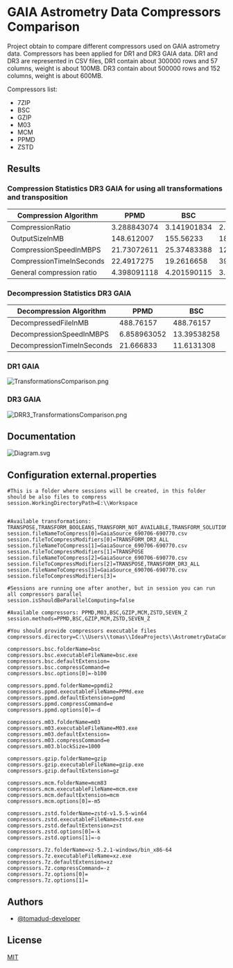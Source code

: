 # GAIA Astrometry Data Compressors Comparison

Project obtain to compare different compressors used on GAIA astrometry data. Compressors has been applied for DR1 and DR3 GAIA data. DR1 and DR3 are represented in CSV files, DR1 contain about 300000 rows and 57 columns, weight is about 100MB. DR3 contain about 500000 rows and 152 columns, weight is about 600MB.

Compressors list:
- 7ZIP
- BSC
- GZIP
- M03
- MCM
- PPMD
- ZSTD

## Results

### Compression Statistics DR3 GAIA for using all transformations and transposition ###

| Compression Algorithm    | PPMD         | BSC          | GZIP         | MCM          | ZSTD         | SEVEN_Z      |
|-------------------------|--------------|--------------|--------------|--------------|--------------|--------------|
| CompressionRatio        | 3.288843074  | 3.141901834  | 2.635741022  | 3.581796524  | 2.518680151  | 3.045410099  |
| OutputSizeInMB          | 148.612007   | 155.56233    | 185.436113   | **136.457101**   | 194.05464    | 160.491216   |
| CompressionSpeedInMBPS  | 21.73072611  | 25.37483388  | 12.49176537  | 3.338762761  | **126.6392352**  | 1.337527649  |
| CompressionTimeInSeconds| 22.4917275   | 19.2616658   | 39.1267011   | 146.3900268  | **3.8594798**    | 365.4216572  |
| General compression ratio| 4.398091118  | 4.201590115  | 3.524713377  | **4.789850753**  | 3.368170676  | 4.072554027  |

### Decompression Statistics DR3 GAIA ###

| Decompression Algorithm   | PPMD         | BSC          | GZIP         | MCM          | ZSTD         | SEVEN_Z      |
|---------------------------|--------------|--------------|--------------|--------------|--------------|--------------|
| DecompressedFileInMB      | 488.76157    | 488.76157    | 488.76157    | 488.76157    | 488.76157    | 488.76157    |
| DecompressionSpeedInMBPS  | 6.858963052  | 13.39538258  | 25.3854268   | 0.92925591   | **37.28734186**  | 12.53633204  |
| DecompressionTimeInSeconds| 21.666833    | 11.6131308   | 7.3048255    | 146.8455563  | **5.2043034**    | 12.8020872   |

### DR1 GAIA ###
![TransformationsComparison.png](assets%2Fresults%2FTransformationsComparison.png)

### DR3 GAIA ###
![DRR3_TransformationsComparison.png](assets%2Fresults%2FDRR3_TransformationsComparison.png)

## Documentation
![Diagram.svg](assets%2FDiagram.svg)

## Configuration external.properties
```
#This is a folder where sessions will be created, in this folder should be also files to compress
session.WorkingDirectoryPath=E:\\Workspace


#Available transformations: TRANSPOSE,TRANSFORM_BOOLEANS,TRANSFORM_NOT_AVAILABLE,TRANSFORM_SOLUTION_ID,TRANSFORM_REF_EPOCHS
session.fileNameToCompress[0]=GaiaSource_690706-690770.csv
session.fileToCompressModifiers[0]=TRANSFORM_DR3_ALL
session.fileNameToCompress[1]=GaiaSource_690706-690770.csv
session.fileToCompressModifiers[1]=TRANSPOSE
session.fileNameToCompress[2]=GaiaSource_690706-690770.csv
session.fileToCompressModifiers[2]=TRANSPOSE,TRANSFORM_DR3_ALL
session.fileNameToCompress[3]=GaiaSource_690706-690770.csv
session.fileToCompressModifiers[3]=

#Sessions are running one after another, but in session you can run all compressors parallel
session.isShouldBeParallelComputing=false

#Available compressors: PPMD,M03,BSC,GZIP,MCM,ZSTD,SEVEN_Z
session.methods=PPMD,BSC,GZIP,MCM,ZSTD,SEVEN_Z

#You should provide compressors executable files
compressors.directory=C:\\Users\\tomas\\IdeaProjects\\AstrometryDataCompressionProject\\Compressors

compressors.bsc.folderName=bsc
compressors.bsc.executableFileName=bsc.exe
compressors.bsc.defaultExtension=
compressors.bsc.compressCommand=e
compressors.bsc.options[0]=-b100

compressors.ppmd.folderName=ppmdi2
compressors.ppmd.executableFileName=PPMd.exe
compressors.ppmd.defaultExtension=ppmd
compressors.ppmd.compressCommand=e
compressors.ppmd.options[0]=-d

compressors.m03.folderName=m03
compressors.m03.executableFileName=M03.exe
compressors.m03.defaultExtension=
compressors.m03.compressCommand=e
compressors.m03.blockSize=1000

compressors.gzip.folderName=gzip
compressors.gzip.executableFileName=gzip.exe
compressors.gzip.defaultExtension=gz

compressors.mcm.folderName=mcm83
compressors.mcm.executableFileName=mcm.exe
compressors.mcm.defaultExtension=mcm
compressors.mcm.options[0]=-m5

compressors.zstd.folderName=zstd-v1.5.5-win64
compressors.zstd.executableFileName=zstd.exe
compressors.zstd.defaultExtension=zst
compressors.zstd.options[0]=-k
compressors.zstd.options[1]=-o

compressors.7z.folderName=xz-5.2.1-windows/bin_x86-64
compressors.7z.executableFileName=xz.exe
compressors.7z.defaultExtension=xz
compressors.7z.compressCommand=-z
compressors.7z.options[0]=
compressors.7z.options[1]=
```

## Authors
- [@tomadud-developer](https://www.github.com/tomadud-developer)


## License
[MIT](https://choosealicense.com/licenses/mit/)

